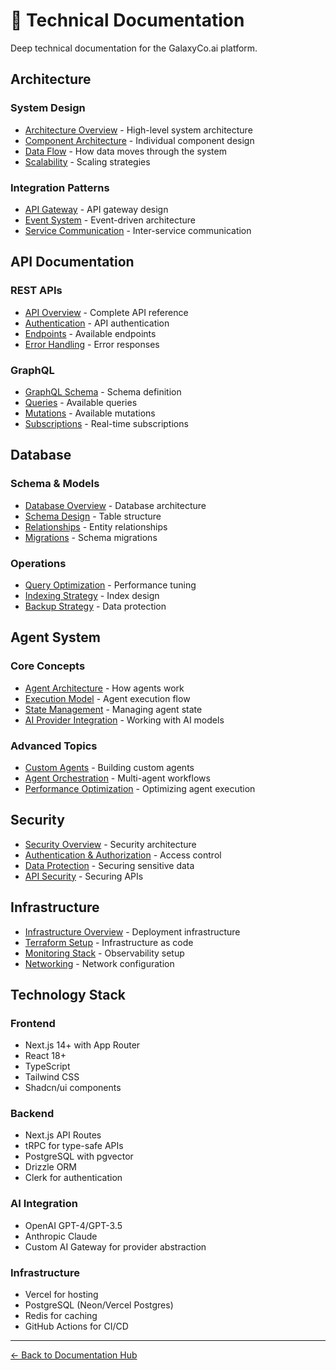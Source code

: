 # 🔧 Technical Documentation

Deep technical documentation for the GalaxyCo.ai platform.

## Architecture

### System Design
- [Architecture Overview](architecture/README.md) - High-level system architecture
- [Component Architecture](architecture/components.md) - Individual component design
- [Data Flow](architecture/data-flow.md) - How data moves through the system
- [Scalability](architecture/scalability.md) - Scaling strategies

### Integration Patterns
- [API Gateway](architecture/api-gateway.md) - API gateway design
- [Event System](architecture/events.md) - Event-driven architecture
- [Service Communication](architecture/service-communication.md) - Inter-service communication

## API Documentation

### REST APIs
- [API Overview](api/README.md) - Complete API reference
- [Authentication](api/authentication.md) - API authentication
- [Endpoints](api/endpoints.md) - Available endpoints
- [Error Handling](api/errors.md) - Error responses

### GraphQL
- [GraphQL Schema](api/graphql-schema.md) - Schema definition
- [Queries](api/queries.md) - Available queries
- [Mutations](api/mutations.md) - Available mutations
- [Subscriptions](api/subscriptions.md) - Real-time subscriptions

## Database

### Schema & Models
- [Database Overview](database/README.md) - Database architecture
- [Schema Design](database/schema.md) - Table structure
- [Relationships](database/relationships.md) - Entity relationships
- [Migrations](database/migrations.md) - Schema migrations

### Operations
- [Query Optimization](database/optimization.md) - Performance tuning
- [Indexing Strategy](database/indexing.md) - Index design
- [Backup Strategy](database/backup.md) - Data protection

## Agent System

### Core Concepts
- [Agent Architecture](agents/README.md) - How agents work
- [Execution Model](agents/execution.md) - Agent execution flow
- [State Management](agents/state.md) - Managing agent state
- [AI Provider Integration](agents/ai-providers.md) - Working with AI models

### Advanced Topics
- [Custom Agents](agents/custom-agents.md) - Building custom agents
- [Agent Orchestration](agents/orchestration.md) - Multi-agent workflows
- [Performance Optimization](agents/performance.md) - Optimizing agent execution

## Security

- [Security Overview](security/README.md) - Security architecture
- [Authentication & Authorization](security/auth.md) - Access control
- [Data Protection](security/data-protection.md) - Securing sensitive data
- [API Security](security/api-security.md) - Securing APIs

## Infrastructure

- [Infrastructure Overview](infrastructure/README.md) - Deployment infrastructure
- [Terraform Setup](infrastructure/terraform.md) - Infrastructure as code
- [Monitoring Stack](infrastructure/monitoring.md) - Observability setup
- [Networking](infrastructure/networking.md) - Network configuration

## Technology Stack

### Frontend
- Next.js 14+ with App Router
- React 18+
- TypeScript
- Tailwind CSS
- Shadcn/ui components

### Backend
- Next.js API Routes
- tRPC for type-safe APIs
- PostgreSQL with pgvector
- Drizzle ORM
- Clerk for authentication

### AI Integration
- OpenAI GPT-4/GPT-3.5
- Anthropic Claude
- Custom AI Gateway for provider abstraction

### Infrastructure
- Vercel for hosting
- PostgreSQL (Neon/Vercel Postgres)
- Redis for caching
- GitHub Actions for CI/CD

---
[← Back to Documentation Hub](../README.md)
